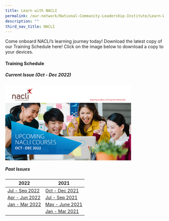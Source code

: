```yaml
---
title: Learn with NACLI
permalink: /our-network/National-Community-Leadership-Institute/Learn-With-NACLI/
description: ""
third_nav_title: NACLI
---
```

Come onboard NACLI’s learning journey today!  Download the latest copy of our Training Schedule here!  Click on the image below to download a copy to your devices.

#### Training Schedule 

##### Current Issue (Oct - Dec 2022)


[<img style="height:;width:400px"  align="left" src="/images/Our%20Network/NACLI/naclicourses-issue5-oct-dec-2022.png">](/files/Our%20Network/NACLI/Learn%20With%20NACLI/naclicourses-issue5-oct-dec-2022.pdf)

<br clear="left">

##### Past Issues

|  2022 |  2021 |  
|  ------- | ------ |  
| [Jul - Sep 2022]([](/files/Our%20Network/NACLI/Learn%20With%20NACLI/naclicourses-issue4-jul-sep-2022%20(1).pdf)) | [Oct - Dec 2021](/files/NACLI/02%20Learn%20with%20NACLI/naclicourses-issue1-oct-dec2021.pdf)  |   
| [Apr - Jun 2022](/files/NACLI/02%20Learn%20with%20NACLI/naclicourses-issue3-apr-jun-2022.pdf) | [Jul - Sep 2021](/files/NACLI/02%20Learn%20with%20NACLI/nc-2-2021-(web).pdf) |   
| [Jan - Mar 2022](/files/NACLI/02%20Learn%20with%20NACLI/naclicourses-issue2-janmar-2022.pdf) | [May - June 2021](/files/NACLI/02%20Learn%20with%20NACLI/nc-1-2021-(web).pdf) | 
|  | [Jan - Mar 2021](/files/NACLI/02%20Learn%20with%20NACLI/nc-3-2020-(web).pdf) |  |